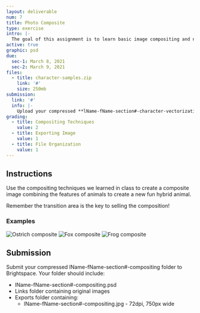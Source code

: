 ```yaml
---
layout: deliverable
num: 7
title: Photo Composite
type: exercise
intro: |-
  The goal of this assignment is to learn basic image compositing and non-destructive editing.
active: true
graphic: psd
due:
  sec-1: March 8, 2021
  sec-2: March 9, 2021
files:
  - title: character-samples.zip
    link: '#'
    size: 250mb
submission:
  link: '#'
  info: |-
    Upload your compressed **lName-fName-section#-character-vectorization.ai** file on Brightspace.
grading:
  - title: Compositing Techniques
    value: 2
  - title: Exporting Image
    value: 1
  - title: File Organization
    value: 1
---
```


## Instructions
Use the compositing techniques we learned in class to create a composite image combining the features of animals to create a new fun hybrid animal.

Remember the transition area is the key to selling the composition!

### Examples
![Ostrich composite]({{site.baseurl}}/images/exercises/exercise-7/example-1.jpg)
![Fox composite]({{site.baseurl}}/images/exercises/exercise-7/example-2.jpg)
![Frog composite]({{site.baseurl}}/images/exercises/exercise-7/example-3.jpg)

## Submission
Submit your compressed lName-fName-section#-compositing folder to Brightspace. Your folder should include:

- lName-fName-section#-compositing.psd
- Links folder containing original images
- Exports folder containing:
  - lName-fName-section#-compositing.jpg - 72dpi, 750px wide